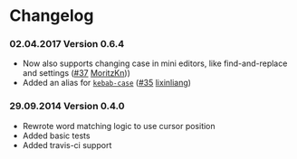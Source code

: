 # Changelog

### 02.04.2017 Version 0.6.4
* Now also supports changing case in mini editors, like find-and-replace and settings ([#37](https://github.com/robhurring/atom-change-case/pull/37) [MoritzKn](https://github.com/MoritzKn)))
* Added an alias for [`kebab-case`](https://en.wikipedia.org/wiki/Letter_case#Special_case_styles) ([#35](https://github.com/robhurring/atom-change-case/pull/35) [lixinliang](https://github.com/lixinliang))

### 29.09.2014 Version 0.4.0
* Rewrote word matching logic to use cursor position
* Added basic tests
* Added travis-ci support
